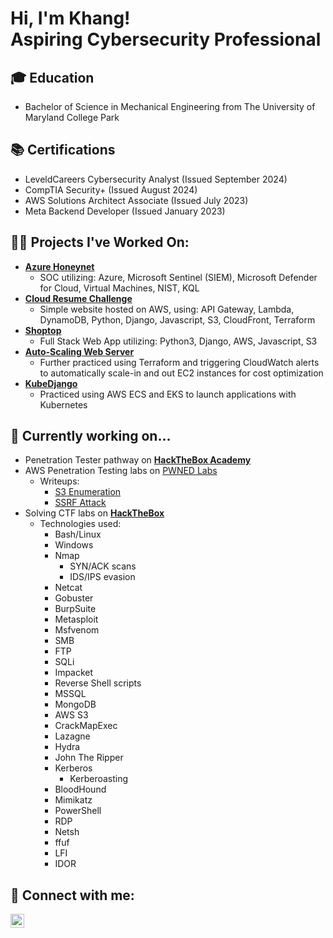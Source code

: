 <h1>Hi, I'm Khang! <br/>Aspiring Cybersecurity Professional</h1>

<h2>🎓 Education</h2>

- Bachelor of Science in Mechanical Engineering from The University of Maryland College Park

<h2>📚 Certifications</h2>

- LeveldCareers Cybersecurity Analyst (Issued September 2024)
- CompTIA Security+ (Issued August 2024)
- AWS Solutions Architect Associate (Issued July 2023)
- Meta Backend Developer (Issued January 2023)

<h2>👨‍💻 Projects I've Worked On:</h2>

- <b>[Azure Honeynet](https://github.com/aktran321/Azure-Honeynet)</b>
  - SOC utilizing: Azure, Microsoft Sentinel (SIEM), Microsoft Defender for Cloud, Virtual Machines, NIST, KQL
- <b>[Cloud Resume Challenge](https://github.com/aktran321/cloud-resume-challenge)</b>
  - Simple website hosted on AWS, using: API Gateway, Lambda, DynamoDB, Python, Django, Javascript, S3, CloudFront, Terraform
- <b>[Shoptop](https://github.com/aktran321/shoptop)</b>
  - Full Stack Web App utilizing: Python3, Django, AWS, Javascript, S3
- <b>[Auto-Scaling Web Server](https://github.com/aktran321/AutoScalingWebServer)</b>
  - Further practiced using Terraform and triggering CloudWatch alerts to automatically scale-in and out EC2 instances for cost optimization 
- <b>[KubeDjango](https://github.com/aktran321/KubeDjango)</b>
  - Practiced using AWS ECS and EKS to launch applications with Kubernetes
 
<h2>💪 Currently working on...</h2>

- Penetration Tester pathway on <b>[HackTheBox Academy](https://academy.hackthebox.com/)</b>
- AWS Penetration Testing labs on [PWNED Labs](https://pwnedlabs.io/)
  - Writeups:
    - [S3 Enumeration](https://dev.to/aktran321/s3-enumeration-53hd)
    - [SSRF Attack](https://dev.to/aktran321/ssrf-attack-1cf6)
- Solving CTF labs on <b>[HackTheBox](https://app.hackthebox.com/home)</b>
    - Technologies used:
      - Bash/Linux
      - Windows
      - Nmap
        - SYN/ACK scans
        - IDS/IPS evasion
      - Netcat
      - Gobuster
      - BurpSuite
      - Metasploit
      - Msfvenom
      - SMB
      - FTP
      - SQLi
      - Impacket
      - Reverse Shell scripts
      - MSSQL
      - MongoDB
      - AWS S3
      - CrackMapExec
      - Lazagne
      - Hydra
      - John The Ripper
      - Kerberos
        - Kerberoasting
      - BloodHound
      - Mimikatz
      - PowerShell
      - RDP
      - Netsh
      - ffuf
      - LFI
      - IDOR

<h2> 🤳 Connect with me:</h2>

[<img align="left" alt="KhangTran | LinkedIn" width="22px" src="https://cdn.jsdelivr.net/npm/simple-icons@v3/icons/linkedin.svg" />][linkedin]

[linkedin]: https://www.linkedin.com/in/khang-tran-622a44163/

<!--
[<img align="left" alt="JoshMadakor | YouTube" width="22px" src="https://cdn.jsdelivr.net/npm/simple-icons@v3/icons/youtube.svg" />][youtube]
[<img align="left" alt="JoshMadakor | Twitter" width="22px" src="https://cdn.jsdelivr.net/npm/simple-icons@v3/icons/twitter.svg" />][twitter]
[twitter]: https://twitter.com/joshmadakor
[youtube]: https://www.youtube.com/c/joshmadakor
[instagram]: https://www.instagram.com/joshmadakor/
**joshmadakor1/joshmadakor1** is a ✨ _special_ ✨ repository because its `README.md` (this file) appears on your GitHub profile.

Here are some ideas to get you started:

- 🔭 I’m currently working on ...
- 🌱 I’m currently learning ...
- 👯 I’m looking to collaborate on ...
- 🤔 I’m looking for help with ...
- 💬 Ask me about ...
- 📫 How to reach me: ...
- 😄 Pronouns: ...
- ⚡ Fun fact: ...
-->
